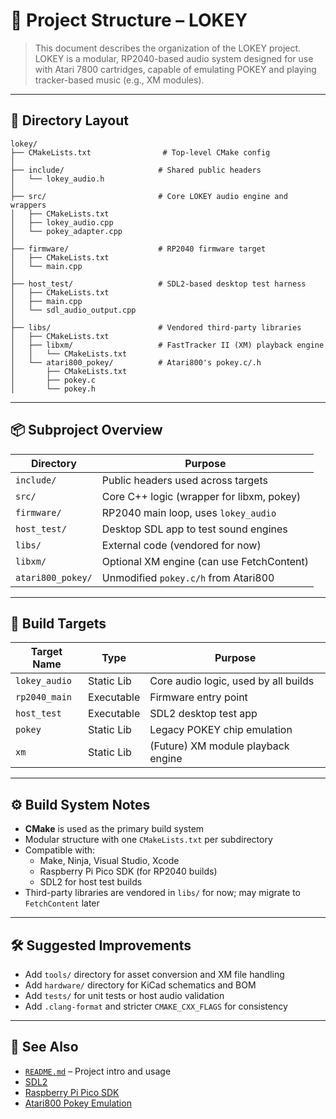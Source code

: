 # 🧱 Project Structure – LOKEY

> This document describes the organization of the LOKEY project. LOKEY is a modular, RP2040-based audio system designed for use with Atari 7800 cartridges, capable of emulating POKEY and playing tracker-based music (e.g., XM modules).

---

## 📁 Directory Layout

```
lokey/
├── CMakeLists.txt                # Top-level CMake config
│
├── include/                     # Shared public headers
│   └── lokey_audio.h
│
├── src/                         # Core LOKEY audio engine and wrappers
│   ├── CMakeLists.txt
│   ├── lokey_audio.cpp
│   └── pokey_adapter.cpp
│
├── firmware/                    # RP2040 firmware target
│   ├── CMakeLists.txt
│   └── main.cpp
│
├── host_test/                   # SDL2-based desktop test harness
│   ├── CMakeLists.txt
│   ├── main.cpp
│   └── sdl_audio_output.cpp
│
├── libs/                        # Vendored third-party libraries
│   ├── CMakeLists.txt
│   ├── libxm/                   # FastTracker II (XM) playback engine
│   │   └── CMakeLists.txt
│   └── atari800_pokey/          # Atari800's pokey.c/.h
│       ├── CMakeLists.txt
│       ├── pokey.c
│       └── pokey.h
```

---

## 📦 Subproject Overview

| Directory         | Purpose                                      |
|------------------|----------------------------------------------|
| `include/`        | Public headers used across targets          |
| `src/`            | Core C++ logic (wrapper for libxm, pokey)   |
| `firmware/`       | RP2040 main loop, uses `lokey_audio`        |
| `host_test/`      | Desktop SDL app to test sound engines       |
| `libs/`           | External code (vendored for now)            |
| `libxm/`          | Optional XM engine (can use FetchContent)   |
| `atari800_pokey/` | Unmodified `pokey.c/h` from Atari800        |

---

## 🔧 Build Targets

| Target Name       | Type        | Purpose                                |
|------------------|-------------|----------------------------------------|
| `lokey_audio`     | Static Lib  | Core audio logic, used by all builds   |
| `rp2040_main`     | Executable  | Firmware entry point                   |
| `host_test`       | Executable  | SDL2 desktop test app                  |
| `pokey`           | Static Lib  | Legacy POKEY chip emulation            |
| `xm`              | Static Lib  | (Future) XM module playback engine     |

---

## ⚙️ Build System Notes

- **CMake** is used as the primary build system
- Modular structure with one `CMakeLists.txt` per subdirectory
- Compatible with:
    - Make, Ninja, Visual Studio, Xcode
    - Raspberry Pi Pico SDK (for RP2040 builds)
    - SDL2 for host test builds
- Third-party libraries are vendored in `libs/` for now; may migrate to `FetchContent` later

---

## 🛠️ Suggested Improvements

- Add `tools/` directory for asset conversion and XM file handling
- Add `hardware/` directory for KiCad schematics and BOM
- Add `tests/` for unit tests or host audio validation
- Add `.clang-format` and stricter `CMAKE_CXX_FLAGS` for consistency

---

## 📎 See Also

- [`README.md`](../README.md) – Project intro and usage
- [SDL2](https://libsdl.org/)
- [Raspberry Pi Pico SDK](https://github.com/raspberrypi/pico-sdk)
- [Atari800 Pokey Emulation](https://github.com/atari800/atari800)